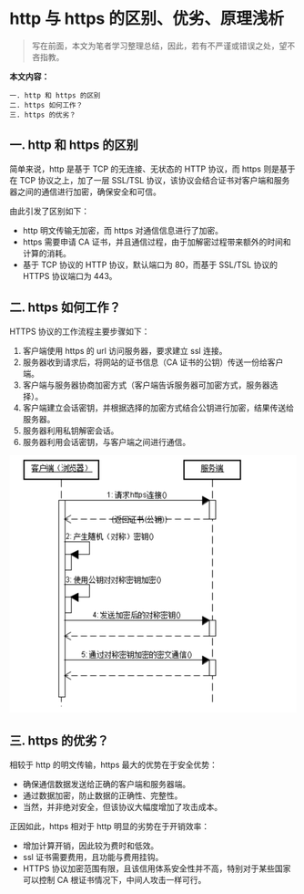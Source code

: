 # http 与 https 的区别、优劣、原理浅析

> 写在前面，本文为笔者学习整理总结，因此，若有不严谨或错误之处，望不吝指教。

**本文内容：**

```
一. http 和 https 的区别
二. https 如何工作？
三. https 的优劣？
```

## 一. http 和 https 的区别

简单来说，http 是基于 TCP 的无连接、无状态的 HTTP 协议，而 https 则是基于在 TCP 协议之上，加了一层 SSL/TSL 协议，该协议会结合证书对客户端和服务器之间的通信进行加密，确保安全和可信。

由此引发了区别如下：

* http 明文传输无加密，而 https 对通信信息进行了加密。
* https 需要申请 CA 证书，并且通信过程，由于加解密过程带来额外的时间和计算的消耗。
* 基于 TCP 协议的 HTTP 协议，默认端口为 80，而基于 SSL/TSL 协议的 HTTPS 协议端口为 443。

## 二. https 如何工作？

HTTPS 协议的工作流程主要步骤如下：

1. 客户端使用 https 的 url 访问服务器，要求建立 ssl 连接。
2. 服务器收到请求后，将网站的证书信息（CA 证书的公钥）传送一份给客户端。
3. 客户端与服务器协商加密方式（客户端告诉服务器可加密方式，服务器选择）。
4. 客户端建立会话密钥，并根据选择的加密方式结合公钥进行加密，结果传送给服务器。
5. 服务器利用私钥解密会话。
6. 服务器利用会话密钥，与客户端之间进行通信。

![](pics/1.png)

## 三. https 的优劣？

相较于 http 的明文传输，https 最大的优势在于安全优势：

* 确保通信数据发送给正确的客户端和服务器端。
* 通过数据加密，防止数据的正确性、完整性。
* 当然，并非绝对安全，但该协议大幅度增加了攻击成本。

正因如此，https 相对于 http 明显的劣势在于开销效率：

* 增加计算开销，因此较为费时和低效。
* ssl 证书需要费用，且功能与费用挂钩。
* HTTPS 协议加密范围有限，且该信用体系安全性并不高，特别对于某些国家可以控制 CA 根证书情况下，中间人攻击一样可行。